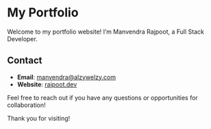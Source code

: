 # My Portfolio

Welcome to my portfolio website! I’m Manvendra Rajpoot, a Full Stack Developer.

## Contact

- **Email**: [manvendra@alzywelzy.com](mailto:manvendra@alzywelzy.com)
- **Website**: [rajpoot.dev](https://rajpoot.dev)

Feel free to reach out if you have any questions or opportunities for collaboration!

Thank you for visiting!
